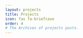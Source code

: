 ```yaml
---
layout: projects
title: Projects
icon: fas fa-briefcase
order: 4
# The Archives of projects posts.
---
```



